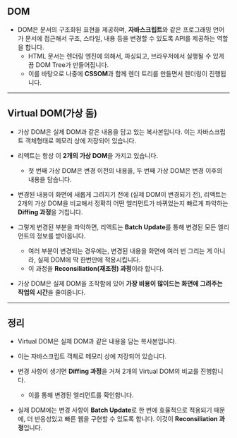 ## DOM

- DOM은 문서의 구조화된 표현을 제공하며, **자바스크립트**와 같은 프로그래밍 언어가 문서에 접근해서 구조, 스타일, 내용 등을 변경할 수 있도록 API를 제공하는 역할을 합니다.
    - HTML 문서는 렌더링 엔진에 의해서, 파싱되고, 브라우저에서 실행될 수 있게끔 DOM Tree가 만들어집니다.
    - 이를 바탕으로 나중에 **CSSOM**과 함께 렌더 트리를 만들면서 렌더링이 진행됩니다.

---

## Virtual DOM(가상 돔)
- 가상 DOM은 실제 DOM과 같은 내용을 담고 있는 복사본입니다. 이는 자바스크립트 객체형태로 메모리 상에 저장되어 있습니다.
- 리액트는 항상 이 **2개의 가상 DOM**을 가지고 있습니다. 
     - 첫 번째 가상 DOM은 변경 이전의 내용을, 두 번째 가상 DOM은 변경 이후의 내용을 담습니다. 

- 변경된 내용이 화면에 새롭게 그려지기 전에 (실제 DOM이 변경되기 전), 리액트는 2개의 가상 DOM을 비교해서 정확히 어떤 엘리먼트가 바뀌었는지 빠르게 파악하는 **Diffing 과정**을 거칩니다.

- 그렇게 변경된 부분을 파악하면, 리액트는 **Batch Update**를 통해 변경된 모든 엘리먼트의 정보를 받아옵니다.
    - 여러 부분이 변경되는 경우에는, 변경된 내용을 화면에 여러 번 그리는 게 아니라, 실제 DOM에 딱 한번만에 적용시킵니다.
    - 이 과정을 **Reconsiliation(재조정) 과정**이라 합니다.

- 가상 DOM은 실제 DOM을 조작함에 있어 **가장 비용이 많이드는 화면에 그려주는 작업의 시간**을 줄여줍니다.

---

## 정리

- Virtual DOM은 실제 DOM과 같은 내용을 담는 복사본입니다.
- 이는 자바스크립트 객체로 메모리 상에 저장되어 있습니다.
- 변경 사항이 생기면 **Diffing 과정**을 거쳐 2개의 Virtual DOM의 비교를 진행합니다. 
    - 이를 통해 변경된 엘리먼트를 확인합니다.

- 실제 DOM에는 변경 사항이 **Batch Update**로 한 번에 효율적으로 적용되기 때문에, 더 반응성있고 빠른 웹을 구현할 수 있도록 합니다. 이것이 **Reconsiliation 과정**입니다.